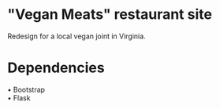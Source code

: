 # "Vegan Meats" restaurant site
Redesign for a local vegan joint in Virginia. 

# Dependencies
• Bootstrap <br>
• Flask
